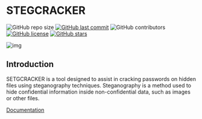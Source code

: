 # STEGCRACKER

![GitHub repo size](https://img.shields.io/github/repo-size/Fii14/STEGCRACKER?style=flat-square)
[![GitHub last commit](https://img.shields.io/github/last-commit/Fii14/STEGCRACKER?style=flat-square)](https://github.com/Fii14/STEGCRACKER/commits/main)
![GitHub contributors](https://img.shields.io/github/contributors/FII14/STEGCRACKER?style=flat-square)
[![GitHub license](https://img.shields.io/github/license/FII14/STEGCRACKER?style=flat-square)](https://github.com/Fii14/STEGCRACKER/blob/main/LICENSE)
[![GitHub stars](https://img.shields.io/github/stars/Fii14/STEGCRACKER?style=flat-square)](https://github.com/Fii14/STEGCRACKER/stargazers)

![img](
)

## Introduction 
SETGCRACKER is a tool designed to assist in cracking passwords on hidden files using steganography techniques. Steganography is a method used to hide confidential information inside non-confidential data, such as images or other files.

[Documentation](jsksks)
